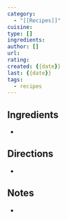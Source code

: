 ```yaml
---
category:
  - "[[Recipes]]"
cuisine: 
type: []
ingredients: 
author: []
url: 
rating: 
created: {{date}}
last: {{date}}
tags:
  - recipes
---
```

## Ingredients

- 

## Directions

- 

## Notes

- 